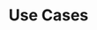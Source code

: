 ---
templateKey: 'users-page'
path: /use-cases
seo:
  title: Use Cases - Airship in Production
  description: Here are just a few examples of how Airship can help you manage the life cycle of your open infrastructure tools and underlying hardware.
  url: https://airshipit.org/use-cases
  image: /img/android-chrome-192x192.png
  twitterUsername: "@airshipproject"
title: Use Cases
subTitle: Airship in action
introduction: >
  Whether you’re deploying an entire site, upgrading your services or just making a few minor changes, 
  Airship gives you a single easy-to-use management gateway. Here are just a few examples of how Airship 
  can help you manage the life cycle of your open infrastructure tools and underlying hardware.
table:
  header:
    - column: Use Case	
    - column: Benefits
  body:
    - row:
      - column: Traditional Cloud Workloads
      - column: Leverage Airship to deploy Virtualized/Containered Network Functions, including Logging Monitoring and Alerting (LMA) capabiliteis to create and manage a full production-grade cloud platform environment."
    - row:
      - column: CI/CD Environment	
      - column: Airship can provide a Kubernetes based containerized CI/CD environment (e.g. gerrit, jenkins, zuul) along with pooled virtual machines (VMs) for test flexibility.
    - row:
      - column: Region Controller
      - column: Airship combined with containerized CI/CD and Artifactory deployments can support centralized management of a fleet of independent Airship installations.
    - row:
      - column: Containerized Network Functions
      - column: Provide a Kubernetes environment allowing tenants to create Containerized Network Functions directly on bare metal Kubernetes.
    - row:
      - column: Generic Helm Workloads
      - column: Deploy and manage the life cycle of a bare metal Kubernetes Cluster as well as any set of helm-based software on top, e.g. TensorFlow, Hadoop, ElasticSearch, Kafka.
videos:
  - title: 'AT&T :'
    url: https://www.youtube.com/embed/d6_-RbEC-cI
  - title: 'SK Telecom:'
    url: https://www.youtube.com/embed/eArc0lOhToo
---